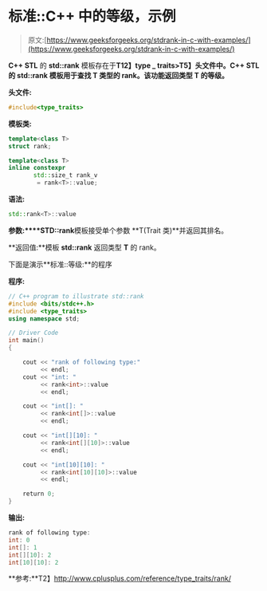 # 标准::C++ 中的等级，示例

> 原文:[https://www.geeksforgeeks.org/stdrank-in-c-with-examples/](https://www.geeksforgeeks.org/stdrank-in-c-with-examples/)

**C++ STL** 的 **std::rank** 模板存在于**T12】type _ traits>T5】头文件中。C++ STL 的 **std::rank** 模板用于查找 **T** 类型的 rank。该功能返回类型 **T** 的等级。**

**头文件:**

```cpp
#include<type_traits>

```

**模板类:**

```cpp
template<class T>
struct rank;

template<class T>
inline constexpr
       std::size_t rank_v
        = rank<T>::value;

```

**语法:**

```cpp
std::rank<T>::value

```

**参数:****STD::rank**模板接受单个参数 **T(Trait 类)**并返回其排名。

**返回值:**模板 **std::rank** 返回类型 **T** 的 rank。

下面是演示**标准::等级:**的程序

**程序:**

```cpp
// C++ program to illustrate std::rank
#include <bits/stdc++.h>
#include <type_traits>
using namespace std;

// Driver Code
int main()
{

    cout << "rank of following type:"
         << endl;
    cout << "int: "
         << rank<int>::value
         << endl;

    cout << "int[]: "
         << rank<int[]>::value
         << endl;

    cout << "int[][10]: "
         << rank<int[][10]>::value
         << endl;

    cout << "int[10][10]: "
         << rank<int[10][10]>::value
         << endl;

    return 0;
}
```

**输出:**

```cpp
rank of following type:
int: 0
int[]: 1
int[][10]: 2
int[10][10]: 2

```

**参考:**T2】http://www.cplusplus.com/reference/type_traits/rank/